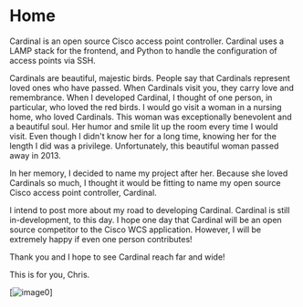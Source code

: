 Home
====

Cardinal is an open source Cisco access point controller. Cardinal uses
a LAMP stack for the frontend, and Python to handle the configuration of
access points via SSH.

Cardinals are beautiful, majestic birds. People say that Cardinals
represent loved ones who have passed. When Cardinals visit you, they
carry love and remembrance. When I developed Cardinal, I thought of one
person, in particular, who loved the red birds. I would go visit a woman
in a nursing home, who loved Cardinals. This woman was exceptionally
benevolent and a beautiful soul. Her humor and smile lit up the room
every time I would visit. Even though I didn't know her for a long time,
knowing her for the length I did was a privilege. Unfortunately, this
beautiful woman passed away in 2013.

In her memory, I decided to name my project after her. Because she loved
Cardinals so much, I thought it would be fitting to name my open source
Cisco access point controller, Cardinal.

I intend to post more about my road to developing Cardinal. Cardinal is
still in-development, to this day. I hope one day that Cardinal will be
an open source competitor to the Cisco WCS application. However, I will
be extremely happy if even one person contributes!

Thank you and I hope to see Cardinal reach far and wide!

This is for you, Chris.

[![image0](https://camo.githubusercontent.com/859e583f3dbf906dac56e2b7361e8acd06243b6b/687474703a2f2f63617264696e616c2e6d63636c756e65746563686e6f6c6f676965732e6e65742f77702d636f6e74656e742f75706c6f6164732f323031372f30392f63617264696e616c2e706e67)]

